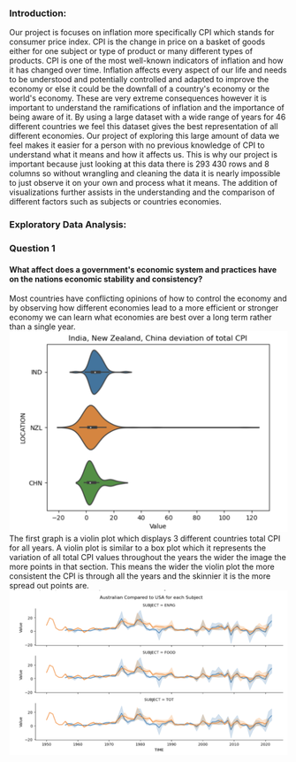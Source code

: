 ### Introduction:
Our project is focuses on inflation more specifically CPI which stands for consumer price index. CPI is the change in price on a basket of goods either for one subject or type of product or many different types of products. CPI is one of the most well-known indicators of inflation and how it has changed over time. Inflation affects every aspect of our life and needs to be understood and potentially controlled and adapted to improve the economy or else it could be the downfall of a country's economy or the world's economy. These are very extreme consequences however it is important to understand the ramifications of inflation and the importance of being aware of it. By using a large dataset with a wide range of years for 46 different countries we feel this dataset gives the best representation of all different economies. Our project of exploring this large amount of data we feel makes it easier for a person with no previous knowledge of CPI to understand what it means and how it affects us. This is why our project is important because just looking at this data there is 293 430 rows and 8 columns so without wrangling and cleaning the data it is nearly impossible to just observe it on your own and process what it means. The addition of visualizations further assists in the understanding and the comparison of different factors such as subjects or countries economies.

### Exploratory Data Analysis:






### Question 1

#### What affect does a government's economic system and practices have on the nations economic stability and consistency? 

Most countries have conflicting opinions of how to control the economy and by observing how different economies lead to a more efficient or stronger economy we can learn what economies are best over a long term rather than a single year.
<img src ="images/Violin1.png" width="1000px">
The first graph is a violin plot which displays 3 different countries total CPI for all years. A violin plot is similar to a box plot which it represents the variation of all total CPI values throughout the years the wider the image the more points in that section. This means the wider the violin plot the more consistent the CPI is through all the years and the skinnier it is the more spread out points are. 
<img src ="images/Facet2.png" width="1000px">